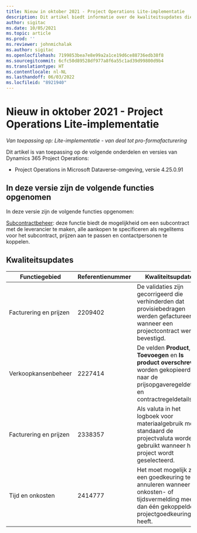 ```yaml
---
title: Nieuw in oktober 2021 - Project Operations Lite-implementatie
description: Dit artikel biedt informatie over de kwaliteitsupdates die beschikbaar zijn in de versie van Project Operations Lite-implementatie van oktober 2021.
author: sigitac
ms.date: 10/05/2021
ms.topic: article
ms.prod: ''
ms.reviewer: johnmichalak
ms.author: sigitac
ms.openlocfilehash: 7199853bea7e8e99a2a1ce19d6ce88736edb38f8
ms.sourcegitcommit: 6cfc50d89528df977a8f6a55c1ad39d99800d9b4
ms.translationtype: HT
ms.contentlocale: nl-NL
ms.lasthandoff: 06/03/2022
ms.locfileid: "8921940"
---
```

# <a name="whats-new-october-2021---project-operations-lite-deployment"></a>Nieuw in oktober 2021 - Project Operations Lite-implementatie

_Van toepassing op: Lite-implementatie - van deal tot pro-formafacturering_

Dit artikel is van toepassing op de volgende onderdelen en versies van Dynamics 365 Project Operations:

  - Project Operations in Microsoft Dataverse-omgeving, versie 4.25.0.91


## <a name="features-included-in-this-release"></a>In deze versie zijn de volgende functies opgenomen

In deze versie zijn de volgende functies opgenomen:

[Subcontractbeheer](../subcontracting/managing-subcontracts-overview.md): deze functie biedt de mogelijkheid om een subcontract met de leverancier te maken, alle aankopen te specificeren als regelitems voor het subcontract, prijzen aan te passen en contactpersonen te koppelen.


## <a name="quality-updates"></a>Kwaliteitsupdates

| **Functiegebied** | **Referentienummer** | **Kwaliteitsupdate** |
| --- | --- | --- |
| Facturering en prijzen | 2209402 | De validaties zijn gecorrigeerd die verhinderden dat provisiebedragen werden gefactureerd wanneer een projectcontract werd bevestigd. |
| Verkoopkansenbeheer | 2227414 | De velden **Product**, **Toevoegen** en **Is product overschreven** worden gekopieerd naar de prijsopgaveregeldetails en contractregeldetails. |
| Facturering en prijzen | 2338357 | Als valuta in het logboek voor materiaalgebruik moet standaard de projectvaluta worden gebruikt wanneer het project wordt geselecteerd. |
| Tijd en onkosten | 2414777 | Het moet mogelijk zijn een goedkeuring te annuleren wanneer de onkosten- of tijdsvermelding meer dan één gekoppelde projectgoedkeuring heeft. |
